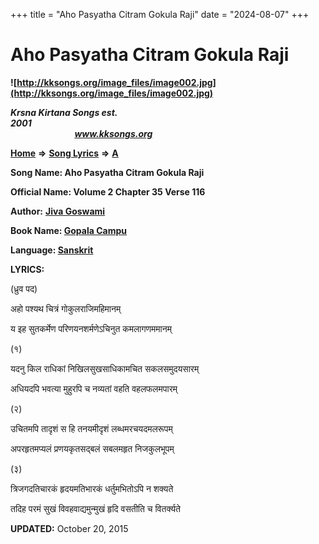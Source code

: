 +++
title = "Aho Pasyatha Citram Gokula Raji"
date = "2024-08-07"
+++

# Aho Pasyatha Citram Gokula Raji
**![http://kksongs.org/image_files/image002.jpg](http://kksongs.org/image_files/image002.jpg)**

**_Krsna Kirtana Songs est. 2001_**                                                                                                                                                 **_www.kksongs.org_**

[**Home**](http://kksongs.org/) **⇒** [**Song Lyrics**](http://kksongs.org/lyrics.html) **⇒** [**A**](http://kksongs.org/songs/song_a.html)

**Song Name: Aho Pasyatha Citram Gokula Raji**

**Official Name: Volume 2 Chapter 35 Verse 116**

**Author:** [**Jiva Goswami**](http://kksongs.org/authors/list/jivagoswami.html)

**Book Name: [Gopala Campu](http://kksongs.org/authors/literature/gopalacampu.html)**

**Language: [Sanskrit](http://kksongs.org/language/list/sanskrit.html)**

**LYRICS:**

(ध्रुव पद)

अहो पश्यथ चित्रं गोकुलराजिमहिमानम्

य इह सुतकर्मेण परिणयनशर्मणेऽचिनुत कमलागणममानम्

(१)

यदनु किल राधिकां निखिलसुखसाधिकामचित सकलसमुदयसारम्

अधियदपि भवत्या मुहुरपि च नव्यतां वहति वहलफलमपारम्

(२)

उचितमपि तादृशं स हि तनयमीदृशं लब्धमरचयदमलरूपम्

अपरहृतमप्यलं प्रणयकृतसद्बलं सबलमहृत निजकुलभूपम्

(३)

त्रिजगदतिचारकं हृदयमतिभारकं धर्तुमभितोऽपि न शक्यते

तदिह परमं सुखं विवहवाद्यमुन्मुखं हृदि वसतीति च वितर्क्यते

**UPDATED:** October 20, 2015